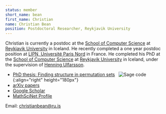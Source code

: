 ```yaml
---
status: member
short_name: bean
first_name: Christian
name: Christian Bean
position: Postdoctoral Researcher, Reykjavik University
---
```

Christian is currently a postdoc at the [School of Computer Science](https://en.ru.is/scs/) at [Reykjavik University](https://en.ru.is) in Iceland.
He recently completed a one year postdoc position at [LIPN, Université Paris Nord](https://lipn.univ-paris13.fr/en/home/) in France.
He completed his PhD at the [School of Computer Science](https://en.ru.is/scs/) at [Reykjavik University](https://en.ru.is) in Iceland, under the supervision of [Henning Ulfarsson](https://permutatriangle.github.io/authors/ulfarsson.html).

- [PhD thesis: Finding structure in permutation sets](https://hdl.handle.net/20.500.11815/1184) &nbsp; ![Sage code]({{site.baseurl}}/assets/img/christian.jpg){:align="right" height="180px"}
- [arXiv papers](http://arxiv.org/a/bean_c_1)
- [Google Scholar](https://scholar.google.is/citations?user=_Jvo1bEAAAAJ&hl=en)
- [MathSciNet Profile](https://mathscinet.ams.org/mathscinet/MRAuthorID/1146492)

Email: christianbean@ru.is
